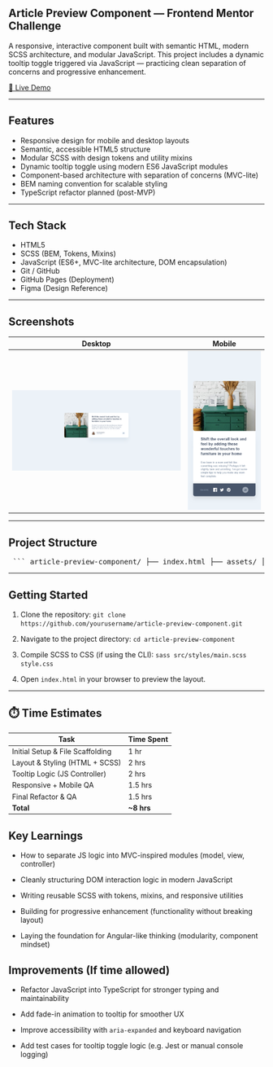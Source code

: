 ## Article Preview Component — Frontend Mentor Challenge

A responsive, interactive component built with semantic HTML, modern SCSS architecture, and modular JavaScript.
This project includes a dynamic tooltip toggle triggered via JavaScript — practicing clean separation of concerns and progressive enhancement.

[🔗 Live Demo](https://kellenkjames.github.io/article-preview-component/)

---

## Features

- Responsive design for mobile and desktop layouts
- Semantic, accessible HTML5 structure
- Modular SCSS with design tokens and utility mixins
- Dynamic tooltip toggle using modern ES6 JavaScript modules
- Component-based architecture with separation of concerns (MVC-lite)
- BEM naming convention for scalable styling
- TypeScript refactor planned (post-MVP)

---

## Tech Stack

- HTML5
- SCSS (BEM, Tokens, Mixins)
- JavaScript (ES6+, MVC-lite architecture, DOM encapsulation)
- Git / GitHub
- GitHub Pages (Deployment)
- Figma (Design Reference)

---

## Screenshots

| Desktop                                                 | Mobile                                                |
| ------------------------------------------------------- | ----------------------------------------------------- |
| ![Desktop Screenshot](./assets/screenshots/desktop.png) | ![Mobile Screenshot](./assets/screenshots/mobile.png) |

---

## Project Structure

<pre> ``` article-preview-component/ ├── index.html ├── assets/ │ ├── images/ │ └── screenshots/ ├── src/ │ ├── js/ │ │ ├── model.js # Tooltip state (optional) │ │ ├── view.js # DOM selection + UI rendering │ │ ├── controller.js # Event handling, toggle logic │ │ └── main.js # Entry point, init app │ └── styles/ │ ├── abstracts/ # Tokens, mixins, breakpoints │ ├── base/ # Reset + global styles │ ├── components/ # Tooltip, button styles │ ├── layout/ # Card structure layout │ └── main.scss ├── style.css # Compiled CSS output └── README.md ``` </pre>

---

## Getting Started

1. Clone the repository:
   `git clone https://github.com/yourusername/article-preview-component.git`

2. Navigate to the project directory:
   `cd article-preview-component`

3. Compile SCSS to CSS (if using the CLI):
   `sass src/styles/main.scss style.css`

4. Open `index.html` in your browser to preview the layout.

---

## ⏱️ Time Estimates

| Task                             | Time Spent |
| -------------------------------- | ---------- |
| Initial Setup & File Scaffolding | 1 hr       |
| Layout & Styling (HTML + SCSS)   | 2 hrs      |
| Tooltip Logic (JS Controller)    | 2 hrs      |
| Responsive + Mobile QA           | 1.5 hrs    |
| Final Refactor & QA              | 1.5 hrs    |
| **Total**                        | **~8 hrs** |

## Key Learnings

- How to separate JS logic into MVC-inspired modules (model, view, controller)

- Cleanly structuring DOM interaction logic in modern JavaScript

- Writing reusable SCSS with tokens, mixins, and responsive utilities

- Building for progressive enhancement (functionality without breaking layout)

- Laying the foundation for Angular-like thinking (modularity, component mindset)

## Improvements (If time allowed)

- Refactor JavaScript into TypeScript for stronger typing and maintainability

- Add fade-in animation to tooltip for smoother UX

- Improve accessibility with `aria-expanded` and keyboard navigation

- Add test cases for tooltip toggle logic (e.g. Jest or manual console logging)
